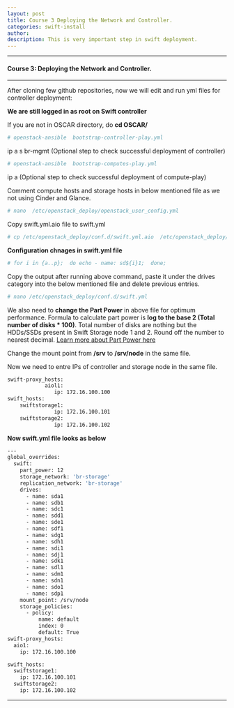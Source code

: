 ```yaml
---
layout: post
title: Course 3 Deploying the Network and Controller.  
categories: swift-install
author: 
description: This is very important step in swift deployment.
---
```



* * *
#### Course 3: Deploying the Network and Controller. 
* * *

After cloning few github repositories, now we will edit and run yml files for controller deployment:

**We are still logged in as root on Swift controller**

If you are not in OSCAR directory, do **cd OSCAR/**
```sh
# openstack-ansible  bootstrap-controller-play.yml
```
ip a s br-mgmt (Optional step to check successful deployment of controller)
```sh
# openstack-ansible  bootstrap-computes-play.yml 
```
ip a (Optional step to check successful deployment of compute-play)

Comment compute hosts and storage hosts in below mentioned file as we not using Cinder and Glance.
```sh
# nano  /etc/openstack_deploy/openstack_user_config.yml
```
Copy swift.yml.aio file to swift.yml
```sh
# cp /etc/openstack_deploy/conf.d/swift.yml.aio  /etc/openstack_deploy/conf.d/swift.yml
```
**Configuration chnages in swift.yml file**
```sh
# for i in {a..p};  do echo - name: sd${i}1;  done; 
```
Copy the output after running above command, paste it under the drives category into the below mentioned file and delete previous entries.
```sh
# nano /etc/openstack_deploy/conf.d/swift.yml
```
We also need to **change the Part Power** in above file for optimum performance. Formula to calculate part power is **log to the base 2 (Total number of disks * 100)**. Total number of disks are nothing but the HDDs/SSDs present in Swift Storage node 1 and 2. Round off the number to nearest decimal. [Learn more about Part Power here](http://docs.openstack.org/developer/openstack-ansible/liberty/install-guide/configure-swift-config.html)


Change the mount point from **/srv** to **/srv/node** in the same file.

Now we need to entre IPs of controller and storage node in the same file.
```sh
swift-proxy_hosts:
			aiol1:
		       ip: 172.16.100.100			
swift_hosts:			
	swiftstorage1:
		       ip: 172.16.100.101		
	swiftstorage2:
	           ip: 172.16.100.102
```
**Now swift.yml file looks as below** 
```sh
---
global_overrides:
  swift:
    part_power: 12
    storage_network: 'br-storage'
    replication_network: 'br-storage'
    drives:
      - name: sda1
      - name: sdb1
      - name: sdc1
      - name: sdd1
      - name: sde1
      - name: sdf1
      - name: sdg1
      - name: sdh1
      - name: sdi1
      - name: sdj1
      - name: sdk1
      - name: sdl1
      - name: sdm1
      - name: sdn1
      - name: sdo1
      - name: sdp1
    mount_point: /srv/node
    storage_policies:
      - policy:
          name: default
          index: 0
          default: True
swift-proxy_hosts:
  aio1:
    ip: 172.16.100.100

swift_hosts:
  swiftstorage1:
    ip: 172.16.100.101
  swiftstorage2:
    ip: 172.16.100.102
```
* * *
